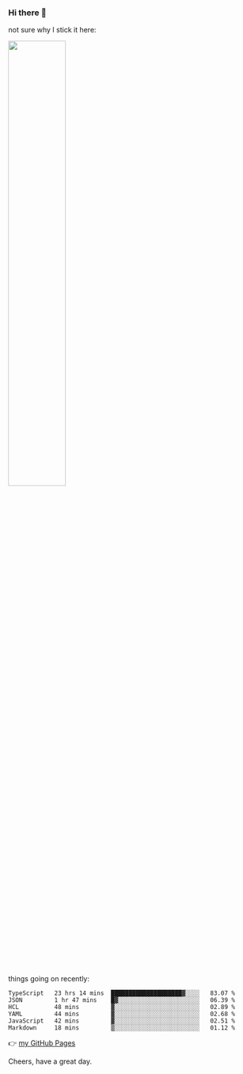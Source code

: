 ### Hi there 👋

not sure why I stick it here:

[<img width="48%" src="https://github-readme-stats.vercel.app/api?username=ykzhukian&show_icons=true&theme=dracula">](https://github.com/anuraghazra/github-readme-stats)


things going on recently:

<!--START_SECTION:waka-->

```text
TypeScript   23 hrs 14 mins  ████████████████████▓░░░░   83.07 %
JSON         1 hr 47 mins    █▓░░░░░░░░░░░░░░░░░░░░░░░   06.39 %
HCL          48 mins         ▓░░░░░░░░░░░░░░░░░░░░░░░░   02.89 %
YAML         44 mins         ▓░░░░░░░░░░░░░░░░░░░░░░░░   02.68 %
JavaScript   42 mins         ▓░░░░░░░░░░░░░░░░░░░░░░░░   02.51 %
Markdown     18 mins         ▒░░░░░░░░░░░░░░░░░░░░░░░░   01.12 %
```

<!--END_SECTION:waka-->

👉 [my GitHub Pages](https://ykzhukian.github.io)

Cheers, have a great day.

